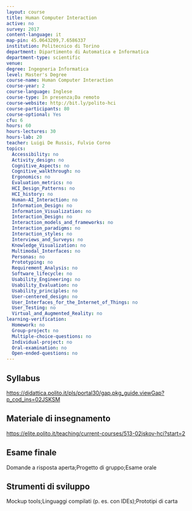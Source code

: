 ```yaml
---
layout: course
title: Human Computer Interaction
active: no
survey: 2017
content-language: it
map-pin: 45.0643209,7.6586337
institution: Politecnico di Torino
department: Dipartimento di Automatica e Informatica
department-type: scientific
venue: 
degree: Ingegneria Informatica
level: Master's Degree
course-name: Human Computer Interaction
course-year: 2
course-language: Inglese
course-type: In presenza;Da remoto
course-website: http://bit.ly/polito-hci
course-participants: 80
course-optional: Yes
cfu: 6
hours: 60
hours-lectures: 30
hours-lab: 20
teacher: Luigi De Russis, Fulvio Corno
topics: 
  Accessibility: no 
  Activity_design: no 
  Cognitive_Aspects: no 
  Cognitive_walkthrough: no 
  Ergonomics: no 
  Evaluation_metrics: no 
  HCI_Design_Patterns: no 
  HCI_history: no 
  Human-AI_Interaction: no 
  Information_Design: no 
  Information_Visualization: no 
  Interaction_Design: no 
  Interaction_models_and_frameworks: no 
  Interaction_paradigms: no 
  Interaction_styles: no 
  Interviews_and_Surveys: no 
  Knowledge_Visualization: no 
  Multimodal_Interfaces: no 
  Personas: no 
  Prototyping: no 
  Requirement_Analysis: no 
  Software_lifecycle: no 
  Usability_Engineering: no 
  Usability_Evaluation: no 
  Usability_principles: no 
  User-centered_design: no 
  User_Interfaces_for_the_Internet_of_Things: no 
  User_Testing: no 
  Virtual_and_Augmented_Reality: no 
learning-verification: 
  Homework: no 
  Group-project: no 
  Multiple-choice-questions: no 
  Individual-project: no 
  Oral-examination: no 
  Open-ended-questions: no 
---
```



## Syllabus 
https://didattica.polito.it/pls/portal30/gap.pkg_guide.viewGap?p_cod_ins=02JSKSM

## Materiale di insegnamento 
https://elite.polito.it/teaching/current-courses/513-02jskov-hci?start=2

## Esame finale 
Domande a risposta aperta;Progetto di gruppo;Esame orale

## Strumenti di sviluppo 
Mockup tools;Linguaggi compilati (p. es. con IDEs);Prototipi di carta
